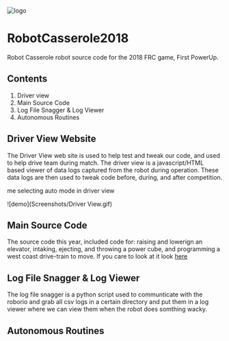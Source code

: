 
![logo](http://robotcasserole.org/wp-content/uploads/2017/01/banner_2017_text.png)

# RobotCasserole2018
Robot Casserole robot source code for the 2018 FRC game, First PowerUp.

## Contents
1. Driver view
2. Main Source Code
3. Log File Snagger & Log Viewer
4. Autonomous Routines

## Driver View Website
The Driver View web site is used to help test and tweak our code, and used to help drive team during match. The driver view is a javascript/HTML based viewer of data logs captured from the robot during operation. These data logs are then used to tweak code before, during, and after competition. 

me selecting auto mode in driver view

![demo](Screenshots/Driver View.gif)

## Main Source Code
The source code this year, included code for: raising and lowerign an elevator, intaking, ejecting, and throwing a power cube, and programming a west coast drive-train to move. If you care to look at it look [here](https://github.com/RobotCasserole1736/RobotCasserole2018/tree/master/RobotCasserole2018/src/org/usfirst/frc/team1736/robot) 

## Log File Snagger & Log Viewer
The log file snagger is a python script used to  communticate with the roborio and grab all csv logs in a certain directory and put them in a log viewer where we can view them when the robot does somthing wacky.

## Autonomous Routines
